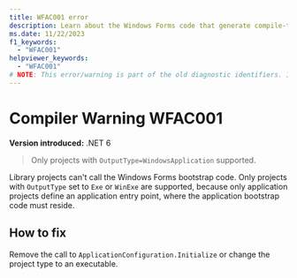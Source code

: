 ```yaml
---
title: WFAC001 error
description: Learn about the Windows Forms code that generate compile-time error WFAC001.
ms.date: 11/22/2023
f1_keywords:
  - "WFAC001"
helpviewer_keywords:
  - "WFAC001"
# NOTE: This error/warning is part of the old diagnostic identifiers. It's not being maintained.
---
```

# Compiler Warning WFAC001

**Version introduced:** .NET 6

> Only projects with `OutputType=WindowsApplication` supported.

Library projects can't call the Windows Forms bootstrap code. Only projects with `OutputType` set to `Exe` or `WinExe` are supported, because only application projects define an application entry point, where the application bootstrap code must reside.

## How to fix

Remove the call to `ApplicationConfiguration.Initialize` or change the project type to an executable.
